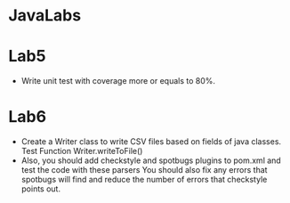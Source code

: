 # JavaLabs
# Lab5
- Write unit test with coverage more or equals to 80%.
# Lab6 
- Create a Writer class to write CSV files based on fields of java classes. Test Function Writer.writeToFile()
- Also, you should add checkstyle and spotbugs plugins to pom.xml and test the code with these parsers You should also fix any errors that spotbugs will find and reduce the number of errors that checkstyle points out.
